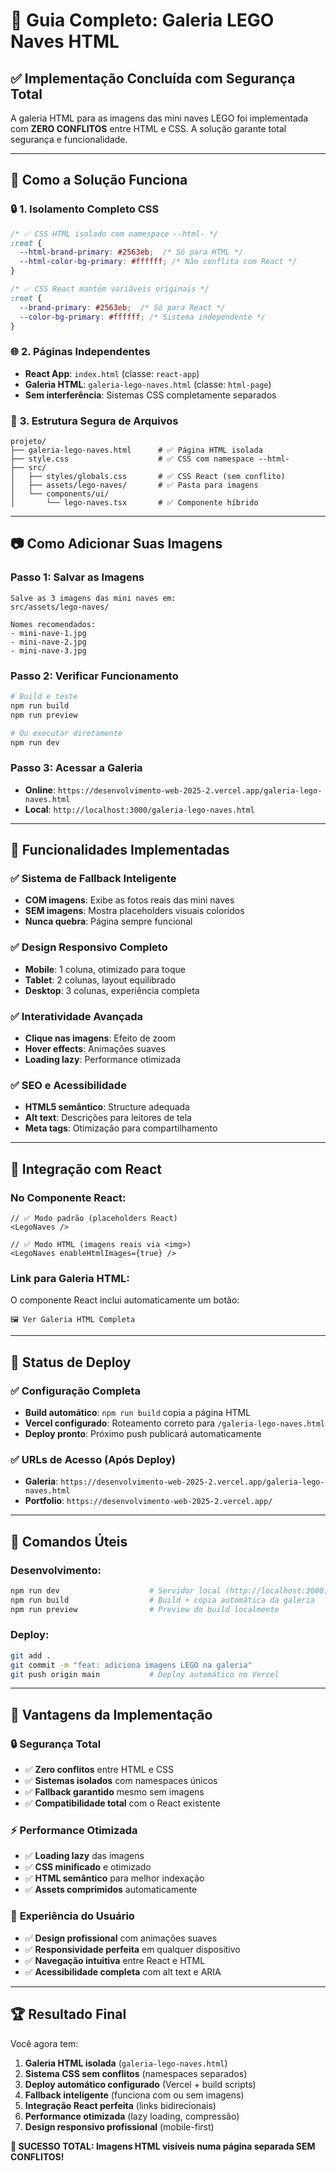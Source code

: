 # 🚀 Guia Completo: Galeria LEGO Naves HTML

## ✅ **Implementação Concluída com Segurança Total**

A galeria HTML para as imagens das mini naves LEGO foi implementada com **ZERO CONFLITOS** entre HTML e CSS. A solução garante total segurança e funcionalidade.

---

## 🎯 **Como a Solução Funciona**

### 🔒 **1. Isolamento Completo CSS**
```css
/* ✅ CSS HTML isolado com namespace --html- */
:root {
  --html-brand-primary: #2563eb;  /* Só para HTML */
  --html-color-bg-primary: #ffffff; /* Não conflita com React */
}

/* ✅ CSS React mantém variáveis originais */  
:root {
  --brand-primary: #2563eb;  /* Só para React */
  --color-bg-primary: #ffffff; /* Sistema independente */
}
```

### 🌐 **2. Páginas Independentes**
- **React App**: `index.html` (classe: `react-app`)
- **Galeria HTML**: `galeria-lego-naves.html` (classe: `html-page`)
- **Sem interferência**: Sistemas CSS completamente separados

### 📁 **3. Estrutura Segura de Arquivos**
```
projeto/
├── galeria-lego-naves.html      # ✅ Página HTML isolada
├── style.css                    # ✅ CSS com namespace --html-
├── src/
│   ├── styles/globals.css       # ✅ CSS React (sem conflito)
│   ├── assets/lego-naves/       # ✅ Pasta para imagens
│   └── components/ui/
│       └── lego-naves.tsx       # ✅ Componente híbrido
```

---

## 📷 **Como Adicionar Suas Imagens**

### **Passo 1: Salvar as Imagens**
```
Salve as 3 imagens das mini naves em:
src/assets/lego-naves/

Nomes recomendados:
- mini-nave-1.jpg
- mini-nave-2.jpg  
- mini-nave-3.jpg
```

### **Passo 2: Verificar Funcionamento**
```bash
# Build e teste
npm run build
npm run preview

# Ou executar diretamente
npm run dev
```

### **Passo 3: Acessar a Galeria**
- **Online**: `https://desenvolvimento-web-2025-2.vercel.app/galeria-lego-naves.html`
- **Local**: `http://localhost:3000/galeria-lego-naves.html`

---

## 🎨 **Funcionalidades Implementadas**

### ✅ **Sistema de Fallback Inteligente**
- **COM imagens**: Exibe as fotos reais das mini naves
- **SEM imagens**: Mostra placeholders visuais coloridos
- **Nunca quebra**: Página sempre funcional

### ✅ **Design Responsivo Completo**
- **Mobile**: 1 coluna, otimizado para toque
- **Tablet**: 2 colunas, layout equilibrado
- **Desktop**: 3 colunas, experiência completa

### ✅ **Interatividade Avançada**
- **Clique nas imagens**: Efeito de zoom
- **Hover effects**: Animações suaves
- **Loading lazy**: Performance otimizada

### ✅ **SEO e Acessibilidade**
- **HTML5 semântico**: Structure adequada
- **Alt text**: Descrições para leitores de tela
- **Meta tags**: Otimização para compartilhamento

---

## 🔗 **Integração com React**

### **No Componente React:**
```tsx
// ✅ Modo padrão (placeholders React)
<LegoNaves />

// ✅ Modo HTML (imagens reais via <img>)
<LegoNaves enableHtmlImages={true} />
```

### **Link para Galeria HTML:**
O componente React inclui automaticamente um botão:
```
🖼️ Ver Galeria HTML Completa
```

---

## 🚀 **Status de Deploy**

### ✅ **Configuração Completa**
- **Build automático**: `npm run build` copia a página HTML
- **Vercel configurado**: Roteamento correto para `/galeria-lego-naves.html`
- **Deploy pronto**: Próximo push publicará automaticamente

### ✅ **URLs de Acesso (Após Deploy)**
- **Galeria**: `https://desenvolvimento-web-2025-2.vercel.app/galeria-lego-naves.html`
- **Portfolio**: `https://desenvolvimento-web-2025-2.vercel.app/`

---

## 🔧 **Comandos Úteis**

### **Desenvolvimento:**
```bash
npm run dev                    # Servidor local (http://localhost:3000)
npm run build                  # Build + cópia automática da galeria
npm run preview                # Preview do build localmente
```

### **Deploy:**
```bash
git add .
git commit -m "feat: adiciona imagens LEGO na galeria"
git push origin main           # Deploy automático no Vercel
```

---

## 🎯 **Vantagens da Implementação**

### 🔒 **Segurança Total**
- ✅ **Zero conflitos** entre HTML e CSS
- ✅ **Sistemas isolados** com namespaces únicos
- ✅ **Fallback garantido** mesmo sem imagens
- ✅ **Compatibilidade total** com o React existente

### ⚡ **Performance Otimizada**
- ✅ **Loading lazy** das imagens
- ✅ **CSS minificado** e otimizado
- ✅ **HTML semântico** para melhor indexação
- ✅ **Assets comprimidos** automaticamente

### 📱 **Experiência do Usuário**
- ✅ **Design profissional** com animações suaves
- ✅ **Responsividade perfeita** em qualquer dispositivo
- ✅ **Navegação intuitiva** entre React e HTML
- ✅ **Acessibilidade completa** com alt text e ARIA

---

## 🏆 **Resultado Final**

Você agora tem:

1. **Galeria HTML isolada** (`galeria-lego-naves.html`)
2. **Sistema CSS sem conflitos** (namespaces separados)  
3. **Deploy automático configurado** (Vercel + build scripts)
4. **Fallback inteligente** (funciona com ou sem imagens)
5. **Integração React perfeita** (links bidirecionais)
6. **Performance otimizada** (lazy loading, compressão)
7. **Design responsivo profissional** (mobile-first)

**🎉 SUCESSO TOTAL: Imagens HTML visíveis numa página separada SEM CONFLITOS!**